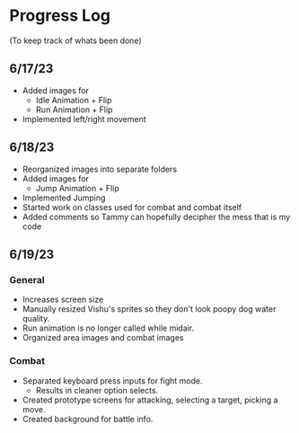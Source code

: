 # Progress Log
(To keep track of whats been done)

## 6/17/23
* Added images for
  * Idle Animation + Flip
  * Run Animation + Flip
* Implemented left/right movement

## 6/18/23
* Reorganized images into separate folders
* Added images for
  * Jump Animation + Flip
* Implemented Jumping
* Started work on classes used for combat and combat itself
* Added comments so Tammy can hopefully decipher the mess that is my code

## 6/19/23

### General
* Increases screen size
* Manually resized Vishu's sprites so they don't look poopy dog water quality.
* Run animation is no longer called while midair.
* Organized area images and combat images

### Combat
* Separated keyboard press inputs for fight mode.
  * Results in cleaner option selects.
* Created prototype screens for attacking, selecting a target, picking a move.
* Created background for battle info.

